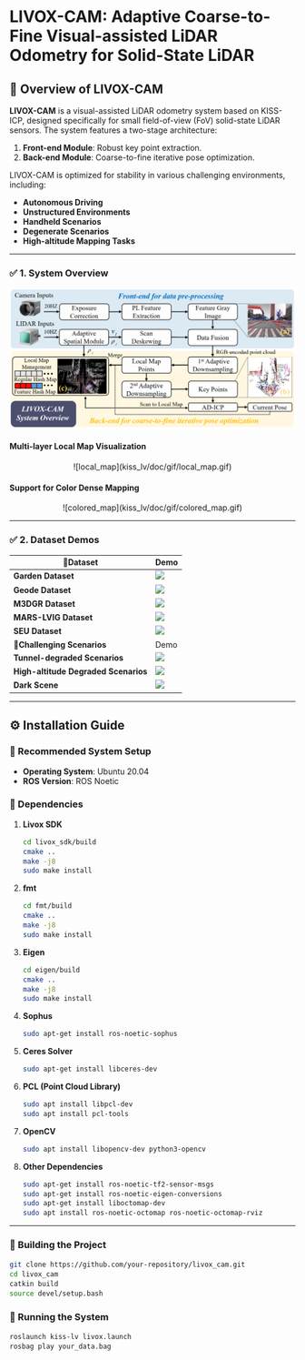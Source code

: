 # **LIVOX-CAM: Adaptive Coarse-to-Fine Visual-assisted LiDAR Odometry for Solid-State LiDAR**

## 📌 Overview of LIVOX-CAM

**LIVOX-CAM** is a visual-assisted LiDAR odometry system based on KISS-ICP, designed specifically for small field-of-view (FoV) solid-state LiDAR sensors. The system features a two-stage architecture:  
1. **Front-end Module**: Robust key point extraction.  
2. **Back-end Module**: Coarse-to-fine iterative pose optimization.  

LIVOX-CAM is optimized for stability in various challenging environments, including:
- **Autonomous Driving**  
- **Unstructured Environments**  
- **Handheld Scenarios**  
- **Degenerate Scenarios**  
- **High-altitude Mapping Tasks**

---

### ✅ 1. System Overview
<p align="center">
<img src="kiss_lv/doc/1.png" width="800">
</p>

#### Multi-layer Local Map Visualization
<p align="center">
    ![local_map](kiss_lv/doc/gif/local_map.gif)
</p>

#### Support for Color Dense Mapping
<p align="center">
    ![colored_map](kiss_lv/doc/gif/colored_map.gif)
</p>

---

### ✅ 2. Dataset Demos

| 📌Dataset                  | Demo |
|--------------------------|------|
| **Garden Dataset**        | ![](kiss_lv/doc/gif/garden.gif) |
| **Geode Dataset**         | ![](kiss_lv/doc/gif/geode.gif) | 
| **M3DGR Dataset**         | ![](kiss_lv/doc/gif/m3gdr.gif) |
| **MARS-LVIG Dataset**     | ![](kiss_lv/doc/gif/mars.gif) |
| **SEU Dataset**           | ![](kiss_lv/doc/gif/seug.gif) |
| **📌Challenging Scenarios** | Demo |
| **Tunnel-degraded Scenarios** | ![](kiss_lv/doc/gif/geode_de.gif) | 
| **High-altitude Degraded Scenarios** | ![](kiss_lv/doc/gif/seua.gif) |
| **Dark Scene**            | ![](kiss_lv/doc/gif/dark.gif) |

---

## ⚙️ Installation Guide

### 🔧 Recommended System Setup

- **Operating System**: Ubuntu 20.04
- **ROS Version**: ROS Noetic

### 🔧 Dependencies

1. **Livox SDK**  
    ```bash
    cd livox_sdk/build
    cmake ..
    make -j8
    sudo make install
    ```

2. **fmt**  
    ```bash
    cd fmt/build
    cmake ..
    make -j8
    sudo make install
    ```

3. **Eigen**  
    ```bash
    cd eigen/build
    cmake ..
    make -j8
    sudo make install
    ```

4. **Sophus**  
    ```bash
    sudo apt-get install ros-noetic-sophus
    ```

5. **Ceres Solver**  
    ```bash
    sudo apt-get install libceres-dev
    ```

6. **PCL (Point Cloud Library)**  
    ```bash
    sudo apt install libpcl-dev
    sudo apt install pcl-tools
    ```

7. **OpenCV**  
    ```bash
    sudo apt install libopencv-dev python3-opencv
    ```

8. **Other Dependencies**  
    ```bash
    sudo apt-get install ros-noetic-tf2-sensor-msgs
    sudo apt-get install ros-noetic-eigen-conversions
    sudo apt-get install liboctomap-dev
    sudo apt install ros-noetic-octomap ros-noetic-octomap-rviz
    ```

---

### 🔧 Building the Project

```bash
git clone https://github.com/your-repository/livox_cam.git
cd livox_cam
catkin build
source devel/setup.bash
```

###  🔧 Running the System

```bash
roslaunch kiss-lv livox.launch
rosbag play your_data.bag
